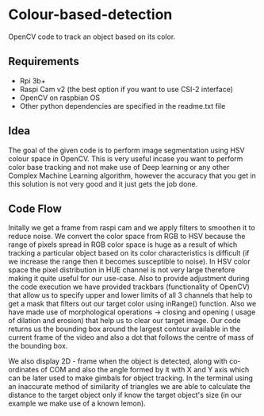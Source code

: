# Colour-based-detection
OpenCV code to track an object based on its color.
## Requirements
- Rpi 3b+
- Raspi Cam v2 (the best option if you want to use CSI-2 interface)
- OpenCV on raspbian OS
- Other python dependencies are specified in the readme.txt file
## Idea
The goal of the given code is to perform image segmentation using HSV colour space in OpenCV. This is very useful incase you
want to perform color base tracking and not make use of Deep learning or any other Complex Machine Learning algorithm, however 
the accuracy that you get in this solution is not very good and it just gets the job done. 
## Code Flow
Initally we get a frame from raspi cam and we apply filters to smoothen it to reduce noise. We convert the color space from
RGB to HSV because the range of pixels spread in RGB color space is huge as a result of which tracking a particular object
based on its color characteristics is difficult (if we increase the range then it becomes susceptible to noise). In HSV color space the pixel 
distribution in HUE channel is not very large therefore making it quite useful for our use-case. Also to provide adjustment during the code
execution we have provided trackbars (functionality of OpenCV) that allow us to specify upper and lower limits of all 3 channels 
that help to get a mask that filters out our target color using inRange() function. Also we have made use of morphological operations ->
closing and opening ( usage of dilation and erosion) that help us to clear our target image. Our code returns us the bounding box
around the largest contour available in the current frame of the video and also a dot that follows the centre of mass of the bounding
box. 

We also display 2D - frame when the object is detected, along with co-ordinates of COM and also the angle formed by 
it with X and Y axis which can be later used to make gimbals for object tracking. In the terminal using an inaccurate method
of similarity of triangles we are able to calculate the distance to the target object only if know the target object's size (in 
our example we make use of a known lemon).
